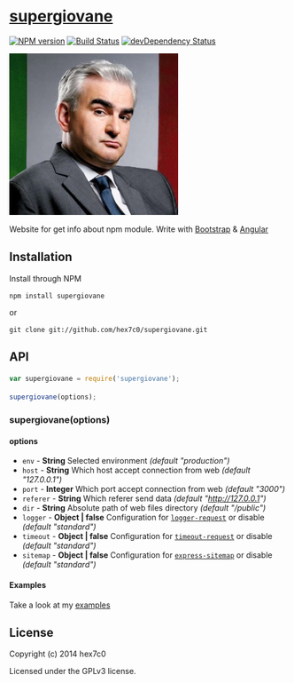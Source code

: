 # [supergiovane](https://github.com/hex7c0/supergiovane)
[![NPM version](https://badge.fury.io/js/supergiovane.svg)](http://badge.fury.io/js/supergiovane)
[![Build Status](https://travis-ci.org/hex7c0/supergiovane.svg?branch=master)](https://travis-ci.org/hex7c0/supergiovane)
[![devDependency Status](https://david-dm.org/hex7c0/supergiovane/dev-status.svg)](https://david-dm.org/hex7c0/supergiovane#info=devDependencies)

[![supergiovane logo](https://raw.githubusercontent.com/hex7c0/supergiovane/master/public/img/sp.jpg)](http://supergiovane.tk)

Website for get info about npm module.
Write with [Bootstrap](http://getbootstrap.com/) & [Angular](https://angularjs.org/)

## Installation

Install through NPM

```
npm install supergiovane
```
or
```
git clone git://github.com/hex7c0/supergiovane.git
```

## API

```js
var supergiovane = require('supergiovane');

supergiovane(options);
```

### supergiovane(options)

#### options

 - `env` - **String** Selected environment *(default "production")*
 - `host` - **String** Which host accept connection from web *(default "127.0.0.1")*
 - `port` - **Integer** Which port accept connection from web *(default "3000")*
 - `referer` - **String** Which referer send data *(default "http://127.0.0.1")*
 - `dir` - **String** Absolute path of web files directory *(default "/public")*
 - `logger` - **Object | false** Configuration for [`logger-request`](https://github.com/hex7c0/logger-request) or disable *(default "standard")*
 - `timeout` - **Object | false** Configuration for [`timeout-request`](https://github.com/hex7c0/timeout-request) or disable *(default "standard")*
 - `sitemap` - **Object | false** Configuration for [`express-sitemap`](https://github.com/hex7c0/express-sitemap) or disable *(default "standard")*

#### Examples

Take a look at my [examples](https://github.com/hex7c0/supergiovane/tree/master/examples)

## License
Copyright (c) 2014 hex7c0

Licensed under the GPLv3 license.
